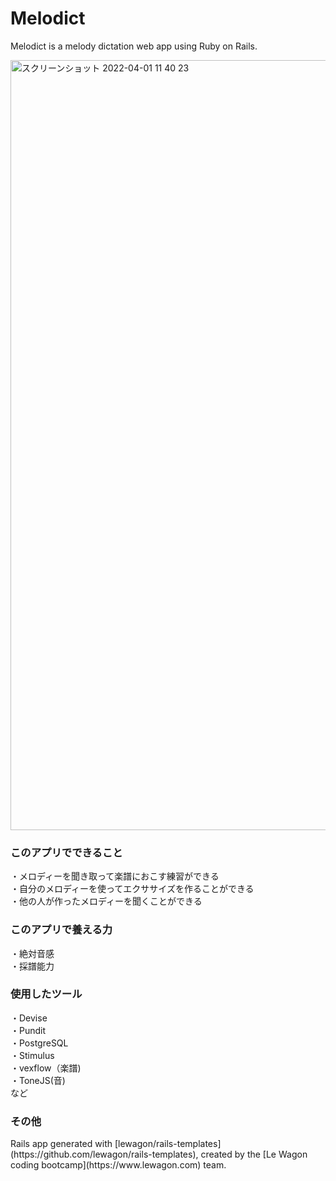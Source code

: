 <h1>Melodict</h1>
<p>Melodict is a melody dictation web app using Ruby on Rails.</p>
<img width="1232" alt="スクリーンショット 2022-04-01 11 40 23" src="https://user-images.githubusercontent.com/96113893/161184620-62c7519c-aef2-4929-9a12-c7370f793f83.png">
<h3>このアプリでできること</h3>
・メロディーを聞き取って楽譜におこす練習ができる<br>
・自分のメロディーを使ってエクササイズを作ることができる<br> 
・他の人が作ったメロディーを聞くことができる　<br>

<h3>このアプリで養える力</h3>
・絶対音感<br>
・採譜能力<br>

<h3>使用したツール</h3>
・Devise<br>
・Pundit<br>
・PostgreSQL<br>
・Stimulus<br>
・vexflow（楽譜)<br>
・ToneJS(音)<br>
など

<h3>その他</h3>
Rails app generated with [lewagon/rails-templates](https://github.com/lewagon/rails-templates), created by the [Le Wagon coding bootcamp](https://www.lewagon.com) team.
